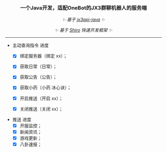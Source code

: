 ### 
<div style="text-align:center;">

### 一个Java开发，适配OneBot的JX3群聊机器人的服务端

_✨ 基于 [jx3api-java](https://github.com/JX3API/JX3API-JAVA)  ✨_

_✨ 基于 [Shiro](https://github.com/MisakaTAT/Shiro/blob/main/README.md) 快速开发框架 ✨_

</div>

---

- 主动查询指令 进度
  -[x] 绑定服务器（绑定 xx）；
  -[x] 获取日常（日常）；
  -[x] 获取公告（公告）；
  -[x] 获取小药（小药 冰心诀）；
  -[x] 开启推送（开启 xx）；
  -[x] 关闭推送（关闭 xx）；


- 推送 进度
    -[x] 开服监控；
    -[x] 新闻资讯；
    -[x] 游戏更新；
    -[x] 八卦速报；
